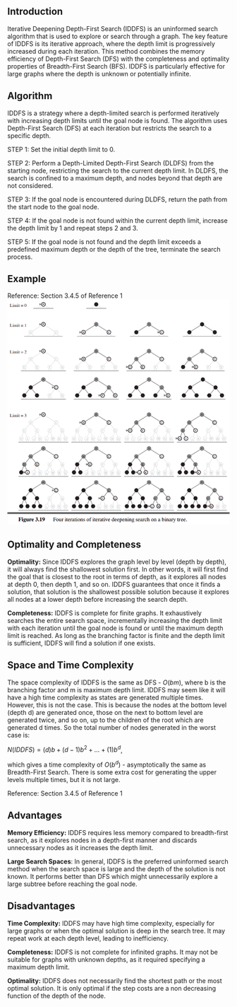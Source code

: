 ## Introduction

Iterative Deepening Depth-First Search (IDDFS) is an uninformed search algorithm that is used to explore or search through a graph. The key feature of IDDFS is its iterative approach, where the depth limit is progressively increased during each iteration. This method combines the memory efficiency of Depth-First Search (DFS) with the completeness and optimality properties of Breadth-First Search (BFS). IDDFS is particularly effective for large graphs where the depth is unknown or potentially infinite.

## Algorithm

IDDFS is a strategy where a depth-limited search is performed iteratively with increasing depth limits until the goal node is found. The algorithm uses Depth-First Search (DFS) at each iteration but restricts the search to a specific depth.

STEP 1: Set the initial depth limit to 0.

STEP 2: Perform a Depth-Limited Depth-First Search (DLDFS) from the starting node, restricting the search to the current depth limit. In DLDFS, the search is confined to a maximum depth, and nodes beyond that depth are not considered.

STEP 3: If the goal node is encountered during DLDFS, return the path from the start node to the goal node.

STEP 4: If the goal node is not found within the current depth limit, increase the depth limit by 1 and repeat steps 2 and 3.

STEP 5: If the goal node is not found and the depth limit exceeds a predefined maximum depth or the depth of the tree, terminate the search process.

## Example
Reference: Section 3.4.5 of Reference 1
![IDDFS Example](./images/iddfs.png)

## Optimality and Completeness
**Optimality:**
Since IDDFS explores the graph level by level (depth by depth), it will always find the shallowest solution first. In other words, it will first find the goal that is closest to the root in terms of depth, as it explores all nodes at depth 0, then depth 1, and so on. IDDFS guarantees that once it finds a solution, that solution is the shallowest possible solution because it explores all nodes at a lower depth before increasing the search depth. 

**Completeness:**
IDDFS is complete for finite graphs. It exhaustively searches the entire search space, incrementally increasing the depth limit with each iteration until the goal node is found or until the maximum depth limit is reached. As long as the branching factor is finite and the depth limit is sufficient, IDDFS will find a solution if one exists.

## Space and Time Complexity
The space complexity of IDDFS is the same as DFS - $O(bm)$, where b is the branching factor and m is maximum depth limit. IDDFS may seem like it will have a high time complexity as states are generated multiple times. However, this is not the case. This is because the nodes at the bottom level (depth d) are generated once, those on the next to bottom level are generated twice, and so on, up to the children of the root which are generated d times. So the total number of nodes generated in the worst case is:

$N(IDDFS) = (d)b + (d-1)b^2 + ... + (1)b^d$,

which gives a time complexity of $O(b^d)$ - asymptotically the same as Breadth-First Search. There is some extra cost for generating the upper levels multiple times, but it is not large.

Reference: Section 3.4.5 of Reference 1
## Advantages
**Memory Efficiency:** IDDFS requires less memory compared to breadth-first search, as it explores nodes in a depth-first manner and discards unnecessary nodes as it increases the depth limit.

**Large Search Spaces**: In general, IDDFS is the preferred uninformed search method when the search space is large and the depth of the solution is not known. It performs better than DFS which might unnecessarily explore a large subtree before reaching the goal node.

## Disadvantages
**Time Complexity:** IDDFS may have high time complexity, especially for large graphs or when the optimal solution is deep in the search tree. It may repeat work at each depth level, leading to inefficiency.

**Completeness:** IDDFS is not complete for infinited graphs. It may not be suitable for graphs with unknown depths, as it required specifying a maximum depth limit.

**Optimality:** IDDFS does not necessarily find the shortest path or the most optimal solution. It is only optimal if the step costs are a non decreasing function of the depth of the node.